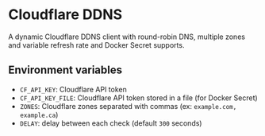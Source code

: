 # Cloudflare DDNS

A dynamic Cloudflare DDNS client with round-robin DNS, multiple zones and
variable refresh rate and Docker Secret supports.

## Environment variables

- `CF_API_KEY`: Cloudflare API token 
- `CF_API_KEY_FILE`: Cloudflare API token stored in a file (for Docker Secret)
- `ZONES`: Cloudflare zones separated with commas (ex: `example.com, example.ca`)
- `DELAY`: delay between each check (default `300` seconds)
